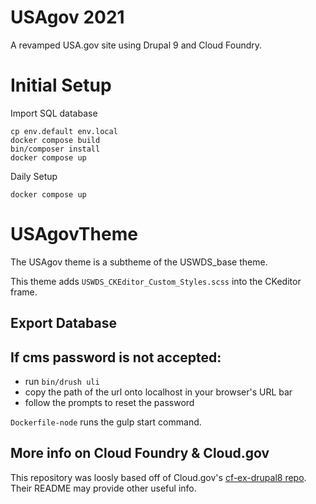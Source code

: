 # USAgov 2021

A revamped USA.gov site using Drupal 9 and Cloud Foundry.

# Initial Setup

Import SQL database

```
cp env.default env.local
docker compose build
bin/composer install
docker compose up
```

Daily Setup
```
docker compose up
```

# USAgovTheme
The USAgov theme is a subtheme of the USWDS_base theme.

This theme adds `USWDS_CKEditor_Custom_Styles.scss` into the CKeditor frame.

## Export Database


## If cms password is not accepted:
* run `bin/drush uli`
* copy the path of the url onto localhost in your browser's URL bar
* follow the prompts to reset the password

`Dockerfile-node` runs the gulp start command.


## More info on Cloud Foundry & Cloud.gov

This repository was loosly based off of Cloud.gov's [cf-ex-drupal8 repo](https://github.com/cloud-gov/cf-ex-drupal8). Their README may provide other useful info.